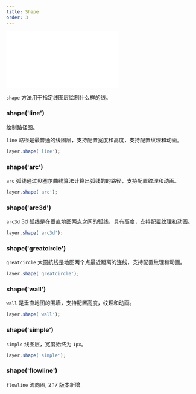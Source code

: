```yaml
---
title: Shape
order: 3
---
```


<embed src="@/docs/api/common/style.md"></embed>

`shape` 方法用于指定线图层绘制什么样的线。

### shape('line')

绘制路径图。

`line` 路径是最普通的线图层，支持配置宽度和高度，支持配置纹理和动画。

```js
layer.shape('line');
```

### shape('arc')

`arc` 弧线通过贝塞尔曲线算法计算出弧线的的路径，支持配置纹理和动画。

```js
layer.shape('arc');
```

### shape('arc3d')

`arc3d` 3d 弧线是在垂直地图两点之间的弧线，具有高度，支持配置纹理和动画。

```js
layer.shape('arc3d');
```

### shape('greatcircle')

`greatcircle` 大圆航线是地图两个点最近距离的连线，支持配置纹理和动画。

```js
layer.shape('greatcircle');
```

### shape('wall')

`wall` 是垂直地图的围墙，支持配置高度，纹理和动画。

```js
layer.shape('wall');
```

### shape('simple')

`simple` 线图层，宽度始终为 `1px`。

```js
layer.shape('simple');
```

### shape('flowline')

`flowline` 流向图, 2.17 版本新增
